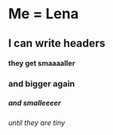 # Me = Lena 
## I can write headers 
#### they get smaaaaller 
### and bigger again 
##### and smalleeeer
###### until they are tiny
